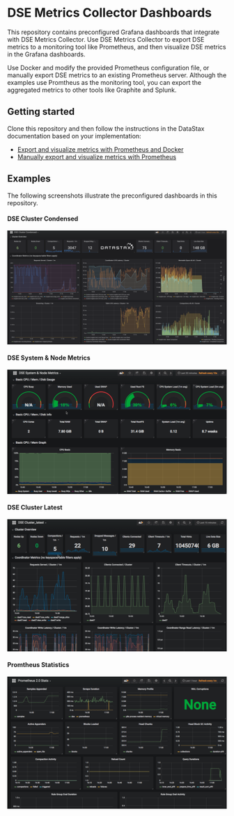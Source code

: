 # DSE Metrics Collector Dashboards

This repository contains preconfigured Grafana dashboards that integrate with DSE Metrics Collector. Use DSE Metrics Collector to export DSE metrics to a monitoring tool like Prometheus, and then visualize DSE metrics in the Grafana dashboards.

Use Docker and modify the provided Prometheus configuration file, or manually export DSE metrics to an existing Prometheus server. Although the examples use Promtheus as the monitoring tool, you can export the aggregated metrics to other tools like Graphite and Splunk.

## Getting started

Clone this repository and then follow the instructions in the DataStax documentation based on your implementation:

* [Export and visualize metrics with Prometheus and Docker](https://docs.datastax.com/en/dse/6.7/dse-dev/datastax_enterprise/tools/metricsCollector/mcExportMetricsDocker.html)
* [Manually export and visualize metrics with Prometheus](https://docs.datastax.com/en/dse/6.7/dse-dev/datastax_enterprise/tools/metricsCollector/mcExportMetricsManually.html)

## Examples

The following screenshots illustrate the preconfigured dashboards in this repository.

#### DSE Cluster Condensed
![DSE Cluster Condensed](DSEMetricsCollectorDashboardCondensed.png)

#### DSE System & Node Metrics
![DSE System and Node Metrics](DSEMetricsCollectorDashboardSystems.png)

#### DSE Cluster Latest
![DSE Cluster Latest](DSEMetricsCollectorDashboardLatest.png)

#### Promtheus Statistics
![Promtheus Statistics](DSEMetricsCollectorDashboardPrometheus.png)
